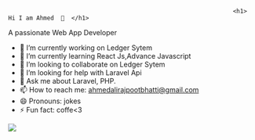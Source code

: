                                                                     <h1>  Hi I am Ahmed  👋  </h1>

A passionate Web App Developer 

- 🔭 I’m currently working on Ledger Sytem
- 🌱 I’m currently learning React Js,Advance Javascript
- 👯 I’m looking to collaborate on Ledger Sytem
- 🤔 I’m looking for help with Laravel Api
- 💬 Ask me about Laravel, PHP.
- 📫 How to reach me: ahmedalirajpootbhatti@gmail.com
- 😄 Pronouns: jokes
- ⚡ Fun fact: coffe<3

<img src="https://github-readme-stats.vercel.app/api?username=ahmed-bhatti&&show_icons=true&title_color=ffffff&icon_color=bb2acf&text_color=daf7dc&bg_color=151515"/>
